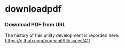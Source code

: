 # downloadpdf
### Download PDF from URL

The history of this utility development is recorded here: 
https://github.com/codeanit/til/issues/411